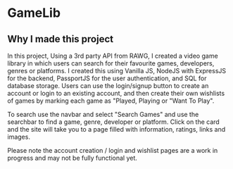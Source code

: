 # GameLib

## Why I made this project

In this project, Using a 3rd party API from RAWG, I created a video game library in which users can search for their favourite games, developers, genres
or platforms. I created this using Vanilla JS, NodeJS with ExpressJS for the backend, PassportJS for the user
authentication, and SQL for database storage. Users can use the login/signup button to create an account or login to an
existing account, and then create their own wishlists of games by marking each game as "Played, Playing or "Want To
Play".

To search use the navbar and select "Search Games" and use the searchbar to find a game, genre, developer or  platform.
Click on the card and the site will take you to a page filled with information, ratings, links and images.


Please note the account creation / login and wishlist pages are a work in progress and may not be fully functional yet.